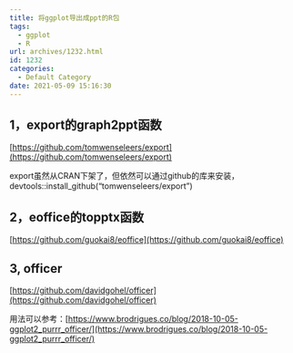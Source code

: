 ```yaml
---
title: 将ggplot导出成ppt的R包
tags:
  - ggplot
  - R
url: archives/1232.html
id: 1232
categories:
  - Default Category
date: 2021-05-09 15:16:30
---
```


## 1，export的graph2ppt函数

[https://github.com/tomwenseleers/export](https://github.com/tomwenseleers/export)

export虽然从CRAN下架了，但依然可以通过github的库来安装，devtools::install_github(“tomwenseleers/export”)

## 2，eoffice的topptx函数

[https://github.com/guokai8/eoffice](https://github.com/guokai8/eoffice)

## 3, officer

[https://github.com/davidgohel/officer](https://github.com/davidgohel/officer)

用法可以参考：[https://www.brodrigues.co/blog/2018-10-05-ggplot2_purrr_officer/](https://www.brodrigues.co/blog/2018-10-05-ggplot2_purrr_officer/)